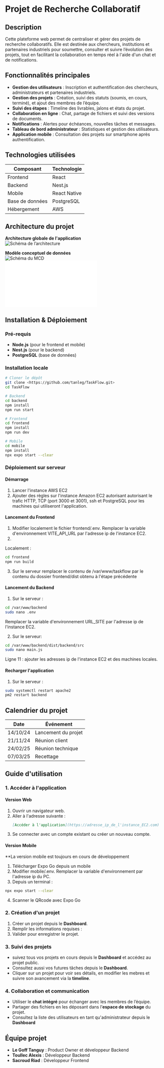 # Projet de Recherche Collaboratif

## Description
Cette plateforme web permet de centraliser et gérer des projets de recherche collaboratifs. Elle est destinée aux chercheurs, institutions et partenaires industriels pour soumettre, consulter et suivre l’évolution des projets, tout en facilitant la collaboration en temps réel à l'aide d'un chat et de notifications.

## Fonctionnalités principales
- **Gestion des utilisateurs** : Inscription et authentification des chercheurs, administrateurs et partenaires industriels.
- **Gestion des projets** : Création, suivi des statuts (soumis, en cours, terminé), et ajout des membres de l’équipe.
- **Suivi des étapes** : Timeline des livrables, jalons et états du projet.
- **Collaboration en ligne** : Chat, partage de fichiers et suivi des versions de documents.
- **Notifications** : Alertes pour échéances, nouvelles tâches et messages.
- **Tableau de bord administrateur** : Statistiques et gestion des utilisateurs.
- **Application mobile** : Consultation des projets sur smartphone après authentification.

## Technologies utilisées
| Composant | Technologie |
|-----------|------------|
| Frontend | React |
| Backend  | Nest.js |
| Mobile   | React Native |
| Base de données | PostgreSQL |
| Hébergement | AWS |

## Architecture du projet

**Architecture globale de l'application**  
![Schéma de l’architecture](/resources/architecture_TaskFlow.png)

**Modèle conceptuel de données**  
![Schéma du MCD](/resources/taskflow_mcd.png)  
![Télécharger le MCD](/resources/bdd_taskflow.sql)

## Installation & Déploiement

### Pré-requis
- **Node.js** (pour le frontend et mobile)
- **Nest.js** (pour le backend)
- **PostgreSQL** (base de données)

### Installation locale
```bash
# Cloner le dépôt
git clone <https://github.com/tanleg/TaskFlow.git>
cd TaskFlow

# Backend
cd backend
npm install
npm run start

# Frontend
cd frontend
npm install
npm run dev

# Mobile
cd mobile
npm install
npx expo start --clear
```

### Déploiement sur serveur

#### Démarrage
1. Lancer l'instance AWS EC2
2. Ajouter des règles sur l'instance Amazon EC2 autorisant autorisant le trafic HTTP, TCP (port 3000 et 3001), ssh et PostgreSQL pour les machines qui utiliseront l'application.

#### Lancement du Frontend
1. Modifier localement le fichier frontend/.env. Remplacer la variable d'environnement VITE_API_URL par l'adresse ip de l'instance EC2.
2. 
Localement :
```bash
cd frontend
npm run build
```
3. Sur le serveur remplacer le contenu de /var/www/taskflow par le contenu du dossier frontend/dist obtenu à l'étape précédente

#### Lancement du Backend
1. Sur le serveur :
```bash
cd /var/www/backend
sudo nano .env 
```
Remplacer la variable d'environnement URL_SITE par l'adresse ip de l'instance EC2.

2. Sur le serveur:
```bash
cd /var/www/backend/dist/backend/src
sudo nano main.js
```
Ligne 11 : ajouter les adresses ip de l'instance EC2 et des machines locales.

#### Recharger l'application
1. Sur le serveur :
```bash
sudo systemctl restart apache2
pm2 restart backend
```

## Calendrier du projet
| Date | Événement |
|------|----------|
| 14/10/24 | Lancement du projet |
| 21/11/24 | Réunion client |
| 24/02/25 | Réunion technique |
| 07/03/25 | Recettage |

## Guide d'utilisation
### 1. Accéder à l'application  
#### Version Web  
1. Ouvrir un navigateur web.  
2. Aller à l'adresse suivante :  
   ```markdown
   [Accéder à l'application](https://adresse_ip_de_l'instance_EC2.com)
3. Se connecter avec un compte existant ou créer un nouveau compte.  

#### Version Mobile  
**La version mobile est toujours en cours de développement
1. Télécharger Expo Go depuis un mobile
2. Modifier mobile/.env. Remplacer la variable d'environnement par l'adresse ip du PC.
3. Depuis un terminal :
```bash
npx expo start --clear
```
4. Scanner le QRcode avec Expo Go

### 2. Création d'un projet  
1. Créer un projet depuis le **Dashboard**.  
2. Remplir les informations requises :  
3. Valider pour enregistrer le projet.  

### 3. Suivi des projets  
- suivez tous vos projets en cours depuis le **Dashboard** et accédez au projet public.  
- Consultez aussi vos futures tâches depuis le **Dashboard**.
- Cliquer sur un projet pour voir ses détails, en modifier les mebres et suivre son avancement via la **timeline**.  

### 4. Collaboration et communication  
- Utiliser le **chat intégré** pour échanger avec les membres de l’équipe.  
- Partager des fichiers en les déposant dans l’**espace de stockage** du projet.  
- Consultez la liste des utilisateurs en tant qu'administrateur depuis le **Dashboard** 

## Équipe projet
- **Le Goff Tanguy** : Product Owner et développeur Backend
- **Toullec Alexis** : Développeur Backend
- **Sacroud Riad** : Développeur Frontend